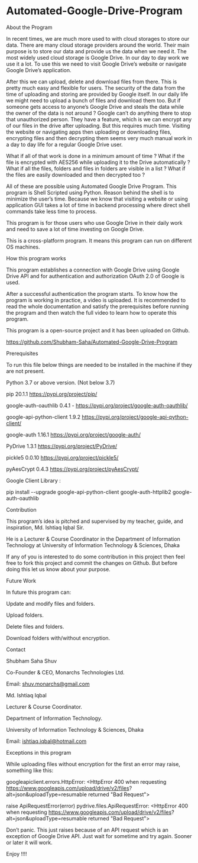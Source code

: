 # Automated-Google-Drive-Program

About the Program

In recent times, we are much more used to with cloud storages to store our data. There are many cloud storage providers around the world. Their main purpose is to store our data and provide us the data when we need it. 
The most widely used cloud storage is Google Drive. In our day to day work we use it a lot. To use this we need to visit Google Drive’s website or navigate Google Drive’s application.

After this we can upload, delete and download files from there. This is pretty much easy and flexible for users. The security of the data from the time of uploading and storing are provided by Google itself. In our daily life we might need to upload a bunch of files and download them too.
But if someone gets access to anyone’s Google Drive and steals the data while the owner of the data is not around ? Google can’t do anything there to stop that unauthorized person. 
They have a feature, which is we can encrypt any of our files in the drive after uploading. But this requires much time. Visiting the website or navigating apps then uploading or downloading files, encrypting files and then decrypting them seems very much manual work in a day to day life for a regular Google Drive user.

What if all of that work is done in a minimum amount of time ?
What if the file is encrypted with AES256 while uploading it to the Drive automatically ?
What if all the files, folders and files in folders are visible in a list ?
What if the files are easily downloaded and then decrypted too ?

All of these are possible using Automated Google Drive Program. This program is Shell Scripted using Python.
Reason behind the shell is to minimize the user’s time. Because we know that visiting a website or using application GUI takes a lot of time in backend processing where direct shell commands take less time to process.

This program is for those users who use Google Drive in their daily work and need to save a lot of time investing on Google Drive.

This is a cross-platform program. It means this program can run on different OS machines.

How this program works

This program establishes a connection with Google Drive using Google Drive API and for authentication and authorization OAuth 2.0 of Google is used.

After a successful authentication the program starts. To know how the program is working in practice, a video is uploaded. It is recommended to read the whole documentation and satisfy the prerequisites before running the program and then watch the full video to learn how to operate this program.

This program is a open-source project and it has been uploaded on Github.

https://github.com/Shubham-Saha/Automated-Google-Drive-Program

Prerequisites

To run this file below things are needed to be installed in the machine if they are not present.

Python 3.7 or above version. (Not below 3.7)

pip 20.1.1 https://pypi.org/project/pip/

google-auth-oauthlib 0.4.1 - https://pypi.org/project/google-auth-oauthlib/

google-api-python-client 1.9.2 https://pypi.org/project/google-api-python-client/

google-auth 1.16.1 https://pypi.org/project/google-auth/

PyDrive 1.3.1 https://pypi.org/project/PyDrive/

pickle5 0.0.10 https://pypi.org/project/pickle5/

pyAesCrypt 0.4.3 https://pypi.org/project/pyAesCrypt/

Google Client Library :

pip install --upgrade google-api-python-client google-auth-httplib2 google-auth-oauthlib

Contribution

This program’s idea is pitched and supervised by my teacher, guide, and inspiration, 
Md. Ishtiaq Iqbal Sir. 

He is a Lecturer & Course Coordinator in the Department of Information Technology at University of Information Technology & Sciences, Dhaka

If any of you is interested to do some contribution in this project then feel free to fork this project and commit the changes on Github. But before doing this let us know about your purpose.

Future Work

In future this program can:

Update and modify files and folders.

Upload folders.

Delete files and folders.

Download folders with/without encryption.



Contact

Shubham Saha Shuv

Co-Founder & CEO, Monarchs Technologies Ltd.

Email: shuv.monarchs@gmail.com


Md. Ishtiaq Iqbal 

Lecturer & Course Coordinator.

Department of Information Technology.

University of Information Technology & Sciences, Dhaka

Email: ishtiaq.iqbal@hotmail.com


Exceptions in this program

While uploading files without encryption for the first an error may raise, something like this:

googleapiclient.errors.HttpError: <HttpError 400 when requesting 
https://www.googleapis.com/upload/drive/v2/files?
alt=json&uploadType=resumable returned "Bad Request">


raise ApiRequestError(error)
pydrive.files.ApiRequestError: <HttpError 400 when requesting 
https://www.googleapis.com/upload/drive/v2/files?
alt=json&uploadType=resumable returned "Bad Request">


Don’t panic. This just raises because of an API request which is an exception of Google Drive API. Just wait for sometime and try again. Sooner or later it will work.


Enjoy !!!!
